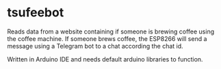 # tsufeebot
Reads data from a website containing if someone is brewing coffee using the coffee machine. If someone brews coffee, the ESP8266 will send a message using a Telegram bot to a chat according the chat id.

Written in Arduino IDE and needs default arduino libraries to function.
